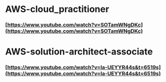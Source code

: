 # AWS-cloud_practitioner

### [https://www.youtube.com/watch?v=SOTamWNgDKc](https://www.youtube.com/watch?v=SOTamWNgDKc)

# AWS-solution-architect-associate
### [https://www.youtube.com/watch?v=Ia-UEYYR44s&t=6519s](https://www.youtube.com/watch?v=Ia-UEYYR44s&t=6519s)
